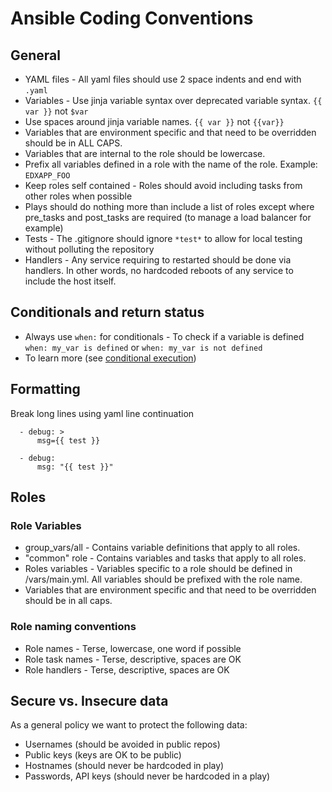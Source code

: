 Ansible Coding Conventions
==================

## General

* YAML files - All yaml files should use 2 space indents and end with `.yaml`
* Variables - Use jinja variable syntax over deprecated variable syntax.  `{{ var }}` not `$var`
* Use spaces around jinja variable names. `{{ var }}` not `{{var}}`
* Variables that are environment specific and that need to be overridden should be in ALL CAPS.
* Variables that are internal to the role should be lowercase.
* Prefix all variables defined in a role with the name of the role. Example: `EDXAPP_FOO`
* Keep roles self contained - Roles should avoid including tasks from other roles when possible
* Plays should do nothing more than include a list of roles except where pre_tasks and post_tasks are required (to manage a load balancer for example)
* Tests - The .gitignore should ignore `*test*` to allow for local testing without polluting the repository
* Handlers - Any service requiring to restarted should be done via handlers. In other words, no hardcoded reboots of any service to include the host itself.

## Conditionals and return status

* Always use `when:` for conditionals - To check if a variable is defined `when: my_var is defined` or `when: my_var is not defined`
* To learn more  (see [conditional execution](http://docs.ansible.com/playbooks_conditionals.html#the-when-statement))

## Formatting 

Break long lines using yaml line continuation

```
  - debug: >
      msg={{ test }}
```

```
  - debug:
      msg: "{{ test }}"
```


## Roles

### Role Variables

* group_vars/all - Contains variable definitions that apply to all roles.
* "common" role - Contains variables and tasks that apply to all roles.
* Roles variables - Variables specific to a role should be defined in <role>/vars/main.yml. All variables should be prefixed with the role name.
* Variables that are environment specific and that need to be overridden should be in all caps.

### Role naming conventions 

* Role names - Terse, lowercase, one word if possible
* Role task names - Terse, descriptive, spaces are OK
* Role handlers - Terse, descriptive, spaces are OK


## Secure vs. Insecure data

As a general policy we want to protect the following data:

* Usernames (should be avoided in public repos)
* Public keys (keys are OK to be public)
* Hostnames (should never be hardcoded in play)
* Passwords, API keys (should never be hardcoded in a play)
